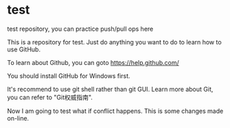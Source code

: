 test
====

test repository, you can practice push/pull ops here

This is a repository for test. Just do anything you want
to do to learn how to use GitHub.

To learn about Github, you can goto
https://help.github.com/

You should install GitHub for Windows first.

It's recommend to use git shell rather than git GUI.
Learn more about Git, you can refer to "Git权威指南".

Now I am going to test what if conflict happens.
This is some changes made on-line.
